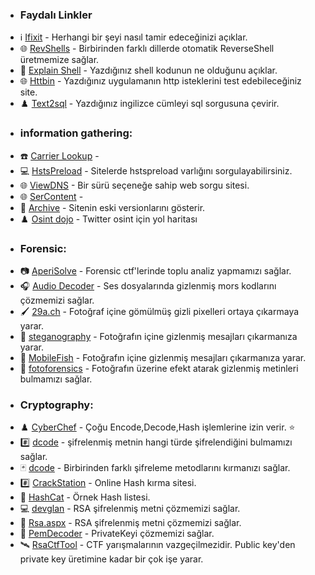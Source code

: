 

* ### Faydalı Linkler
 - ℹ️ [Ifixit](https://www.ifixit.com/) - Herhangi bir şeyi nasıl tamir edeceğinizi açıklar.
 - 🌐 [RevShells](https://www.revshells.com/) - Birbirinden farklı dillerde otomatik ReverseShell üretmemize sağlar.
 - 🧭 [Explain Shell](https://explainshell.com/) - Yazdığınız shell kodunun ne olduğunu açıklar.
 - 🌐 [Httbin](https://httpbin.org/#/Auth) - Yazdığınız uygulamanın http isteklerini test edebileceğiniz site. 
 - ♟️ [Text2sql](https://www.text2sql.ai/) - Yazdığınız ingilizce cümleyi sql sorgusuna çevirir.


* ### information gathering:
 - ☎️ [Carrier Lookup](https://www.carrierlookup.com/) - 
 - 💻 [HstsPreload](https://hstspreload.org/) - Sitelerde hstspreload varlığını sorgulayabilirsiniz.
 - 🌐 [ViewDNS](https://viewdns.info/) - Bir sürü seçeneğe sahip web sorgu sitesi.
 - 🌐 [SerContent](https://bgp.he.net/dns/sercontent.com) - 
 - 📖 [Archive](https://archive.org/web/) - Sitenin eski versionlarını gösterir.
 - ♟️ [Osint dojo](https://www.osintdojo.com/diagrams/twitter) - Twitter osint için yol haritası


* ### Forensic:
 - 📷 [AperiSolve](https://www.aperisolve.com/) - Forensic ctf'lerinde toplu analiz yapmamızı sağlar.
 - 🎧 [Audio Decoder](https://morsecode.world/international/decoder/audio-decoder-adaptive.html) - Ses dosyalarında gizlenmiş mors kodlarını çözmemizi sağlar.
 - 🖌️ [29a.ch](https://29a.ch/photo-forensics/#pca) - Fotoğraf içine gömülmüş gizli pixelleri ortaya çıkarmaya yarar.
 - 📝 [steganography](https://stylesuxx.github.io/steganography/) - Fotoğrafın içine gizlenmiş mesajları çıkarmanıza yarar.
 - 📝 [MobileFish](https://www.mobilefish.com/services/steganography/steganography.php) - Fotoğrafın içine gizlenmiş mesajları çıkarmanıza yarar.
 - 📝 [fotoforensics](https://fotoforensics.com/) - Fotoğrafın üzerine efekt atarak gizlenmiş metinleri bulmamızı sağlar.


* ### Cryptography:

- ♟️ [CyberChef](https://gchq.github.io/CyberChef/) - Çoğu Encode,Decode,Hash işlemlerine izin verir. ⭐
- #️⃣ [dcode](https://www.dcode.fr/cipher-identifier) - şifrelenmiş metnin hangi türde şifrelendiğini bulmamızı sağlar.
- 🃏 [dcode](https://www.dcode.fr/) - Birbirinden farklı şifreleme metodlarını kırmanızı sağlar.
- #️⃣ [CrackStation](https://crackstation.net/) - Online Hash kırma sitesi.
- 🧮 [HashCat](https://hashcat.net/wiki/doku.php?id=example_hashes) - Örnek Hash listesi.
- 💻 [devglan](https://www.devglan.com/online-tools/rsa-encryption-decryption) - RSA şifrelenmiş metni çözmemizi sağlar.
- 📔 [Rsa.aspx](https://the-x.cn/en-US/cryptography/Rsa.aspx) - RSA şifrelenmiş metni çözmemizi sağlar.
- 🔡 [PemDecoder](https://report-uri.com/home/pem_decoder) - PrivateKeyi çözmemizi sağlar.
- 🛰️ [RsaCtfTool](https://github.com/RsaCtfTool/RsaCtfTool) - CTF yarışmalarının vazgeçilmezidir. Public key'den private key üretimine kadar bir çok işe yarar.




